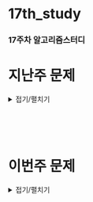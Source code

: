 # 17th_study

### 17주차 알고리즘스터디

# 지난주 문제

<details>
<summary>접기/펼치기</summary>
<div markdown="1">

## [병원거리 최소화하기](https://www.codetree.ai/training-field/frequent-problems/problems/min-of-hospital-distance/submissions?page=3&pageSize=20)

### [민웅](<./병원거리 최소화하기/민웅.py>)

```py
import sys
from itertools import combinations
input = sys.stdin.readline

n, m = map(int, input().split().strip())
field = [list(map(int, input().split())) for _ in range(n)]
tmp_field = [[0 for _ in range(n)] for _ in range(n)]

hos = 0
hos_cord = []
peo_cord = []
ans = float('inf')

for i in range(n):
    for j in range(n):
        if field[i][j] == 2:
            hos += 1
            hos_cord.append([i, j])
        elif field[i][j] == 1:
            tmp_field[i][j] = 1
            peo_cord.append([i, j])

num_lst = [i for i in range(hos)]
comb = combinations(num_lst, m)
for c in comb:
    tmp_hos = []
    for v in c:
        tmp_hos.append(hos_cord[v])
    tmp_ans = 0
    for p in peo_cord:
        dis = float('inf')
        for th in tmp_hos:
            dis = min(dis, abs(th[0] - p[0]) + abs(th[1] - p[1]))
        tmp_ans += dis
        if tmp_ans > ans:
            break
    else:
        ans = tmp_ans
print(ans)

```

### [상미](<./병원거리 최소화하기/상미.py>)

```py

```

### [병국](<./병원거리 최소화하기/병국.py>)

```py

```

### [성구](./병원거리%20최소화하기/성구.py)

```py
import sys
from itertools import combinations
input = sys.stdin.readline

def distance(x1:int, y1:int, x2:int, y2:int) -> int:
    return abs(x2-x1) + abs(y2-y1)


def solution(n:int, m:int, field:list):
    hospital = []
    person = []

    for i in range(n):
        for j in range(n):
            if field[i][j] == 2:
                hospital.append((i,j))
            elif field[i][j] == 1:
                person.append((i,j))
    # 후보군 선정
    cons = list(combinations(range(len(hospital)), m))
    h_dist = [0] * len(cons)
    for i in range(len(cons)):
        # 사람 별 가까운 병원 거리 저장
        p_dist = [1000000] * len(person)
        for idx in cons[i]:
            for p in range(len(person)):
                p_dist[p] = min(p_dist[p], distance(hospital[idx][1], hospital[idx][0], person[p][1], person[p][0]))
        # m 개의 병원에서 가장 가까운 사람 수를 모두 더해 저장
        h_dist[i] = sum(p_dist)
    return min(h_dist)


if __name__ == "__main__":
    n, m = map(int, input().split())
    field = [list(map(int, input().split())) for _ in range(n)]
    ans = solution(n, m, field)
    print(ans)
```

<br/><br/>

## [Z](https://www.acmicpc.net/problem/1074)

### [민웅](./Z/민웅.py)

```py

```

### [상미](./Z/상미.py)

```py

```

### [병국](./Z/병국.py)

```py

```

### [성구](./Z/성구.py)

```py
# 1074 Z
import sys
sys.setrecursionlimit(10**6)
input = sys.stdin.readline

def z(n:int, r:int, c:int) -> int:
    if n == 1:
        return 0
    half = n // 2
    seq = 0
    if r >= half:
        seq += 2
        r -= half

    if c >= half:
        seq += 1
        c -= half
    

    return seq * half * half + z(half, r, c)

if __name__ == "__main__":
    N, r, c = map(int, input().split())
    cnt = z(2**N, r, c)
    print(cnt)
```

</div>
</details>

</br></br></br>


# 이번주 문제

<details>
<summary>접기/펼치기</summary>
<div markdown="1">

## [네트워크 연결](https://www.acmicpc.net/problem/1922)

### [민웅](<./네트워크 연결/민웅.py>)

```py


```

### [상미](<./네트워크 연결/상미.py>)

```py

```

### [병국](<./네트워크 연결/병국.py>)

```py

```

### [성구](<./네트워크 연결/성구.py>)

```py

```


</div>
</details>
